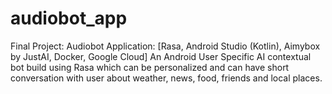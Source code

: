 # audiobot_app
Final Project: Audiobot Application: [Rasa, Android Studio (Kotlin), Aimybox
by JustAI, Docker, Google Cloud]
An Android User Specific AI contextual bot build using Rasa which can be
personalized and can have short conversation with user about weather, news,
food, friends and local places.
